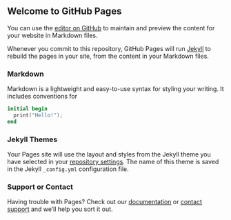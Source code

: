## Welcome to GitHub Pages

You can use the [editor on GitHub](https://github.com/idaydayup/idaydayup.github.io/edit/master/README.md) to maintain and preview the content for your website in Markdown files.

Whenever you commit to this repository, GitHub Pages will run [Jekyll](https://jekyllrb.com/) to rebuild the pages in your site, from the content in your Markdown files.

### Markdown

Markdown is a lightweight and easy-to-use syntax for styling your writing. It includes conventions for

```verilog
initial begin
  print("Hello!");
end
```


### Jekyll Themes

Your Pages site will use the layout and styles from the Jekyll theme you have selected in your [repository settings](https://github.com/idaydayup/idaydayup.github.io/settings). The name of this theme is saved in the Jekyll `_config.yml` configuration file.

### Support or Contact

Having trouble with Pages? Check out our [documentation](https://help.github.com/categories/github-pages-basics/) or [contact support](https://github.com/contact) and we’ll help you sort it out.
